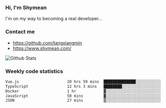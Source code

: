 ### Hi, I'm Shymean

I'm on my way to becoming a real developer...

### Contact me

- <https://github.com/tangxiangmin>
- <https://www.shymean.com/>

![Github Stats](https://github-readme-stats.vercel.app/api?username=tangxiangmin&show_icons=true&theme=dark)


###  Weekly code statistics

<!--START_SECTION:waka-->

```txt
Vue.js                     20 hrs 59 mins  ██████████████░░░░░░░░░░░   56.54 %
TypeScript                 12 hrs 3 mins   ████████░░░░░░░░░░░░░░░░░   32.46 %
Docker                     1 hr            ▓░░░░░░░░░░░░░░░░░░░░░░░░   02.72 %
JavaScript                 50 mins         ▓░░░░░░░░░░░░░░░░░░░░░░░░   02.27 %
JSON                       27 mins         ▒░░░░░░░░░░░░░░░░░░░░░░░░   01.22 %
```

<!--END_SECTION:waka-->